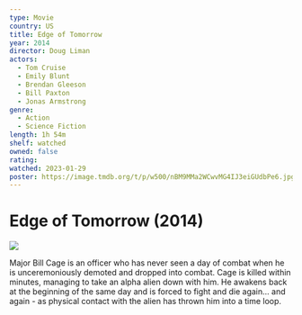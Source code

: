 ```yaml
---
type: Movie
country: US
title: Edge of Tomorrow
year: 2014
director: Doug Liman
actors:
  - Tom Cruise
  - Emily Blunt
  - Brendan Gleeson
  - Bill Paxton
  - Jonas Armstrong
genre:
  - Action
  - Science Fiction
length: 1h 54m
shelf: watched
owned: false
rating:
watched: 2023-01-29
poster: https://image.tmdb.org/t/p/w500/nBM9MMa2WCwvMG4IJ3eiGUdbPe6.jpg
---
```


# Edge of Tomorrow (2014)

![](https://image.tmdb.org/t/p/w500/nBM9MMa2WCwvMG4IJ3eiGUdbPe6.jpg)

Major Bill Cage is an officer who has never seen a day of combat when he is unceremoniously demoted and dropped into combat. Cage is killed within minutes, managing to take an alpha alien down with him. He awakens back at the beginning of the same day and is forced to fight and die again... and again - as physical contact with the alien has thrown him into a time loop.